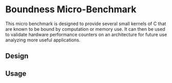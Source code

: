 # Boundness Micro-Benchmark

This micro benchmark is designed to provide several small kernels of C that are
known to be bound by computation or memory use. It can then be used to validate
hardware performance counters on an architecture for future use analyzing more
useful applications.

## Design



## Usage

